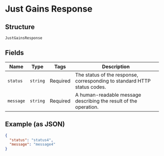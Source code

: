 
# Just Gains Response

## Structure

`JustGainsResponse`

## Fields

| Name | Type | Tags | Description |
|  --- | --- | --- | --- |
| `status` | `string` | Required | The status of the response, corresponding to standard HTTP status codes. |
| `message` | `string` | Required | A human-readable message describing the result of the operation. |

## Example (as JSON)

```json
{
  "status": "status4",
  "message": "message4"
}
```


